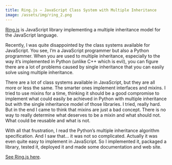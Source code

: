 ```yaml
---
title: Ring.js – JavaScript Class System with Multiple Inheritance
image: /assets/img/ring_2.png
---
```


[Ring.js](http://ringjs.neoname.eu/) is JavaScript library implementing a multiple inheritance model for the JavaScript language.

Recently, I was quite disappointed by the class systems available for JavaScript. You see, I’m a JavaScript programmer but also a Python programmer. When you are used to multiple inheritance, especially to the way it’s implemented in Python (unlike C++ which is evil), you can figure there are a lot of problems caused by single inheritance that you can easily solve using multiple inheritance.

There are a lot of class systems available in JavaScript, but they are all more or less the same. The smarter ones implement interfaces and mixins. I tried to use mixins for a time, thinking it should be a good compromise to implement what could easily be achieved in Python with multiple inheritance but with the single inheritance model of those libraries. I tried, really hard. But in the end I came to think that mixins are just a bad concept. There is no way to really determine what deserves to be a mixin and what should not. What could be reusable and what is not.

With all that frustration, I read the Python’s multiple inheritance algorithm specification. And I saw that… it was not so complicated. Actually it was even quite easy to implement in JavaScript. So I implemented it, packaged a library, tested it, deployed it and made some documentation and web site.

[See Ring.js here](http://ringjs.neoname.eu/).
